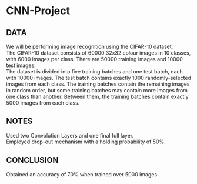 # CNN-Project #

## DATA
We will be performing image recognition using the CIFAR-10 dataset.  
The CIFAR-10 dataset consists of 60000 32x32 colour images in 10 classes, with 6000 images per class. There are 50000 training images and 10000 test images.    
The dataset is divided into five training batches and one test batch, each with 10000 images. The test batch contains exactly 1000 randomly-selected images from each class. The training batches contain the remaining images in random order, but some training batches may contain more images from one class than another. Between them, the training batches contain exactly 5000 images from each class.  

## NOTES
Used two Convolution Layers and one final full layer.  
Employed drop-out mechanism with a holding probability of 50%.  

## CONCLUSION  
Obtained an accuracy of 70% when trained over 5000 images.
